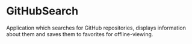 # GitHubSearch
Application which searches for GitHub repositories, displays information about them and saves them to favorites for offline-viewing.

